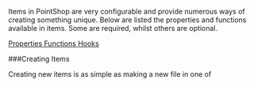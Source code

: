 <p class="lead">Items in PointShop are very configurable and provide numerous ways of creating something unique. Below are listed the properties and functions available in items. Some are required, whilst others are optional.</p>

<a href="/items/properties" class="button">Properties <i class="fa fa-chevron-right"></i></a> <a href="/items/functions" class="button">Functions <i class="fa fa-chevron-right"></i></a> <a href="/items/hooks" class="button">Hooks <i class="fa fa-chevron-right"></i></a>

###<a name="creating-items"></a>Creating Items

Creating new items is as simple as making a new file in one of